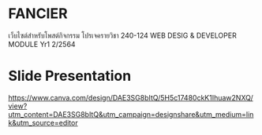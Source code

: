 # FANCIER
เว็บไซต์สำหรับโพสต์กิจกรรม โปรเจครายวิชา 240-124 WEB DESIG & DEVELOPER MODULE
Yr1 2/2564

# Slide Presentation 
https://www.canva.com/design/DAE3SG8bItQ/5H5c17480ckK1Ihuaw2NXQ/view?utm_content=DAE3SG8bItQ&utm_campaign=designshare&utm_medium=link&utm_source=editor